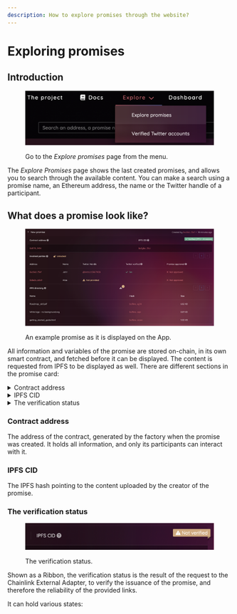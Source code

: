 ```yaml
---
description: How to explore promises through the website?
---
```


# Exploring promises

## Introduction

<figure><img src="../.gitbook/assets/image (2).png" alt="How to reach the &#x27;Explore promises&#x27; page from the website"><figcaption><p>Go to the <em>Explore promises</em> page from the menu.</p></figcaption></figure>

The _Explore Promises_ page shows the last created promises, and allows you to search through the available content. You can make a search using a promise name, an Ethereum address, the name or the Twitter handle of a participant.

## What does a promise look like?

<figure><img src="../.gitbook/assets/image (1).png" alt="An example of promise as it is displayed on the website"><figcaption><p>An example promise as it is displayed on the App.</p></figcaption></figure>

All information and variables of the promise are stored on-chain, in its own smart contract, and fetched before it can be displayed. The content is requested from IPFS to be displayed as well. There are different sections in the promise card:

<details>

<summary>Contract address</summary>

The address of the contract, generated by the factory when the promise was created. It holds all information, and only its participants can interact with it.

</details>

<details>

<summary>IPFS CID</summary>

The IPFS hash pointing to the content uploaded by the creator of the promise.

</details>

<details>

<summary>The verification status</summary>



</details>

### Contract address

The address of the contract, generated by the factory when the promise was created. It holds all information, and only its participants can interact with it.

### **IPFS CID**

The IPFS hash pointing to the content uploaded by the creator of the promise.

### **The verification status**

<figure><img src="../.gitbook/assets/image.png" alt="A Ribbon badge showing the verification status of the promise."><figcaption><p>The verification status.</p></figcaption></figure>

Shown as a Ribbon, the verification status is the result of the request to the Chainlink External Adapter, to verify the issuance of the promise, and therefore the reliability of the provided links.

It can hold various states:

